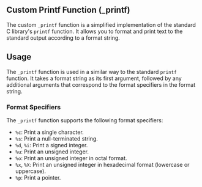 ## Custom Printf Function (_printf)

The custom `_printf` function is a simplified implementation of the standard C library's `printf` function. It allows you to format and print text to the standard output according to a format string.

## Usage

The `_printf` function is used in a similar way to the standard `printf` function. It takes a format string as its first argument, followed by any additional arguments that correspond to the format specifiers in the format string.

### Format Specifiers

The `_printf` function supports the following format specifiers:

- `%c`: Print a single character.
- `%s`: Print a null-terminated string.
- `%d`, `%i`: Print a signed integer.
- `%u`: Print an unsigned integer.
- `%o`: Print an unsigned integer in octal format.
- `%x`, `%X`: Print an unsigned integer in hexadecimal format (lowercase or uppercase).
- `%p`: Print a pointer.
